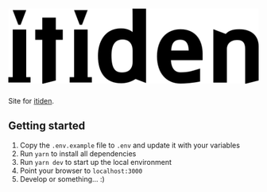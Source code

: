 # ![itiden logo](./static/logo.svg)

Site for [itiden](https://itiden.se).

## Getting started

1. Copy the `.env.example` file to `.env` and update it with your variables
1. Run `yarn` to install all dependencies
1. Run `yarn dev` to start up the local environment
1. Point your browser to `localhost:3000`
1. Develop or something... :)